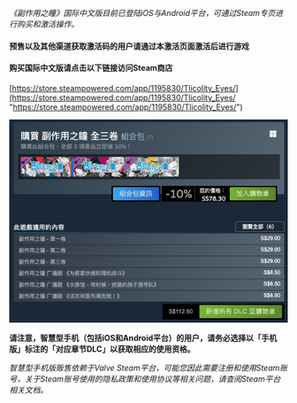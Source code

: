 *《副作用之瞳》国际中文版目前已登陆iOS与Android平台，可通过Steam专页进行购买和激活操作。*

#### 预售以及其他渠道获取激活码的用户请通过本激活页面激活后进行游戏

#### 购买国际中文版请点击以下链接访问Steam商店

[https://store.steampowered.com/app/1195830/Tlicolity_Eyes/](https://store.steampowered.com/app/1195830/Tlicolity_Eyes/ "https://store.steampowered.com/app/1195830/Tlicolity_Eyes/")

![](/assets/notice/20230319-041101.png)

**请注意，智慧型手机（包括iOS和Android平台）的用户，请务必选择以「手机版」标注的「对应章节DLC」以获取相应的使用资格。**

*智慧型手机版贩售依赖于Valve Steam平台，可能您因此需要注册和使用Steam账号，关于Steam账号使用的隐私政策和使用协议等相关问题，请查阅Steam平台相关文档。*
